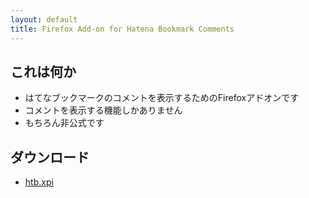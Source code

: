 ```yaml
---
layout: default
title: Firefox Add-on for Hatena Bookmark Comments
---
```


## これは何か

- はてなブックマークのコメントを表示するためのFirefoxアドオンです
- コメントを表示する機能しかありません
- もちろん非公式です


## ダウンロード
- [htb.xpi]({{site.github.url}}/htb.xpi)
